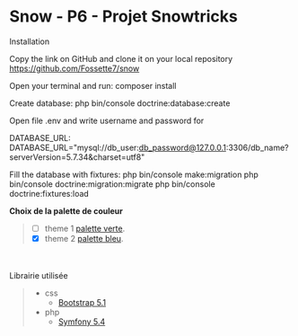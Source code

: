 # Snow - P6 - Projet Snowtricks

Installation

Copy the link on GitHub and clone it on your local repository
https://github.com/Fossette7/snow

Open your terminal and run: composer install

Create database: php bin/console doctrine:database:create

Open file .env and write username and password for 

DATABASE_URL: DATABASE_URL="mysql://db_user:db_password@127.0.0.1:3306/db_name?serverVersion=5.7.34&charset=utf8"

Fill the database with fixtures: php bin/console make:migration php bin/console doctrine:migration:migrate php bin/console doctrine:fixtures:load

**Choix de la palette de couleur**
> - [ ] theme 1 [palette verte](https://colorhunt.co/palette/3e8e7e7cd1b8fabb51faedc6).
> - [x] theme 2 [palette bleu](https://colorhunt.co/palette/22577e5584ac95d1ccf6f2d4).
  
  <br/><br/>
Librairie utilisée
> - css
>   - [Bootstrap 5.1](https://getbootstrap.com/docs/5.1/getting-started/introduction/)
> - php
>   - [Symfony 5.4](https://symfony.com/download)
